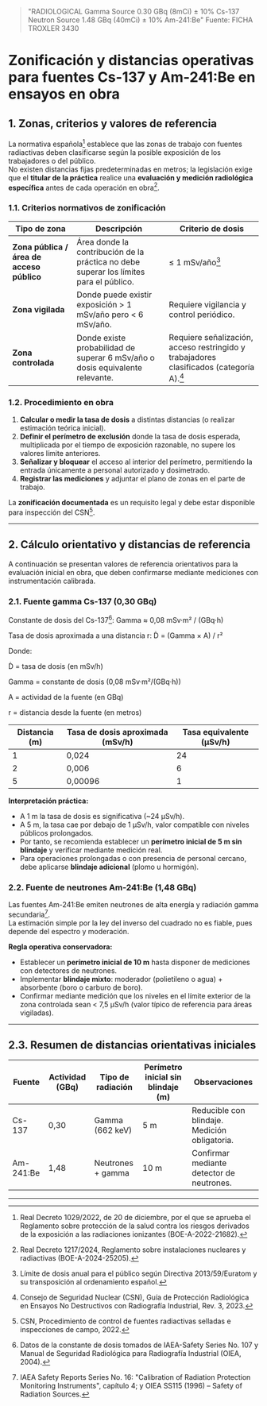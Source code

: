 >"RADIOLOGICAL Gamma Source 0.30 GBq (8mCi) ± 10% Cs-137 Neutron Source 1.48 GBq (40mCi) ± 10% Am-241:Be"
Fuente: FICHA TROXLER 3430
# Zonificación y distancias operativas para fuentes Cs-137 y Am-241:Be en ensayos en obra

## 1. Zonas, criterios y valores de referencia

La normativa española[^1] establece que las zonas de trabajo con fuentes radiactivas deben clasificarse según la posible exposición de los trabajadores o del público.  
No existen distancias fijas predeterminadas en metros; la legislación exige que el **titular de la práctica** realice una **evaluación y medición radiológica específica** antes de cada operación en obra[^2].

### 1.1. Criterios normativos de zonificación

| Tipo de zona | Descripción | Criterio de dosis |
|---------------|-------------|------------------|
| **Zona pública / área de acceso público** | Área donde la contribución de la práctica no debe superar los límites para el público. | ≤ 1 mSv/año[^3] |
| **Zona vigilada** | Donde puede existir exposición > 1 mSv/año pero < 6 mSv/año. | Requiere vigilancia y control periódico. |
| **Zona controlada** | Donde existe probabilidad de superar 6 mSv/año o dosis equivalente relevante. | Requiere señalización, acceso restringido y trabajadores clasificados (categoría A).[^4] |

### 1.2. Procedimiento en obra

1. **Calcular o medir la tasa de dosis** a distintas distancias (o realizar estimación teórica inicial).  
2. **Definir el perímetro de exclusión** donde la tasa de dosis esperada, multiplicada por el tiempo de exposición razonable, no supere los valores límite anteriores.  
3. **Señalizar y bloquear** el acceso al interior del perímetro, permitiendo la entrada únicamente a personal autorizado y dosimetrado.  
4. **Registrar las mediciones** y adjuntar el plano de zonas en el parte de trabajo.

La **zonificación documentada** es un requisito legal y debe estar disponible para inspección del CSN[^5].

---

## 2. Cálculo orientativo y distancias de referencia

A continuación se presentan valores de referencia orientativos para la evaluación inicial en obra, que deben confirmarse mediante mediciones con instrumentación calibrada.

### 2.1. Fuente gamma Cs-137 (0,30 GBq)

Constante de dosis del Cs-137[^6]:
Gamma ≈ 0,08 mSv·m² / (GBq·h)

Tasa de dosis aproximada a una distancia r:
Ḋ = (Gamma × A) / r²

Donde:

Ḋ = tasa de dosis (en mSv/h)

Gamma = constante de dosis (0,08 mSv·m²/(GBq·h))

A = actividad de la fuente (en GBq)

r = distancia desde la fuente (en metros)

| Distancia (m) | Tasa de dosis aproximada (mSv/h) | Tasa equivalente (µSv/h) |
|----------------|-----------------------------------|--------------------------|
| 1 | 0,024 | 24 |
| 2 | 0,006 | 6 |
| 5 | 0,00096 | 1 |

**Interpretación práctica:**  
- A 1 m la tasa de dosis es significativa (~24 µSv/h).  
- A 5 m, la tasa cae por debajo de 1 µSv/h, valor compatible con niveles públicos prolongados.  
- Por tanto, se recomienda establecer un **perímetro inicial de 5 m sin blindaje** y verificar mediante medición real.  
- Para operaciones prolongadas o con presencia de personal cercano, debe aplicarse **blindaje adicional** (plomo u hormigón).

### 2.2. Fuente de neutrones Am-241:Be (1,48 GBq)

Las fuentes Am-241:Be emiten neutrones de alta energía y radiación gamma secundaria[^7].  
La estimación simple por la ley del inverso del cuadrado no es fiable, pues depende del espectro y moderación.  

**Regla operativa conservadora:**
- Establecer un **perímetro inicial de 10 m** hasta disponer de mediciones con detectores de neutrones.  
- Implementar **blindaje mixto**: moderador (polietileno o agua) + absorbente (boro o carburo de boro).  
- Confirmar mediante medición que los niveles en el límite exterior de la zona controlada sean < 7,5 µSv/h (valor típico de referencia para áreas vigiladas).

---

## 2.3. Resumen de distancias orientativas iniciales

| Fuente | Actividad (GBq) | Tipo de radiación | Perímetro inicial sin blindaje (m) | Observaciones |
|---------|----------------|------------------|------------------------------------|----------------|
| Cs-137 | 0,30 | Gamma (662 keV) | 5 m | Reducible con blindaje. Medición obligatoria. |
| Am-241:Be | 1,48 | Neutrones + gamma | 10 m | Confirmar mediante detector de neutrones. |

---

[^1]: Real Decreto 1029/2022, de 20 de diciembre, por el que se aprueba el Reglamento sobre protección de la salud contra los riesgos derivados de la exposición a las radiaciones ionizantes (BOE-A-2022-21682).  
[^2]: Real Decreto 1217/2024, Reglamento sobre instalaciones nucleares y radiactivas (BOE-A-2024-25205).  
[^3]: Límite de dosis anual para el público según Directiva 2013/59/Euratom y su transposición al ordenamiento español.  
[^4]: Consejo de Seguridad Nuclear (CSN), Guía de Protección Radiológica en Ensayos No Destructivos con Radiografía Industrial, Rev. 3, 2023.  
[^5]: CSN, Procedimiento de control de fuentes radiactivas selladas e inspecciones de campo, 2022.  
[^6]: Datos de la constante de dosis tomados de IAEA-Safety Series No. 107 y Manual de Seguridad Radiológica para Radiografía Industrial (OIEA, 2004).  
[^7]: IAEA Safety Reports Series No. 16: "Calibration of Radiation Protection Monitoring Instruments", capítulo 4; y OIEA SS115 (1996) – Safety of Radiation Sources.
